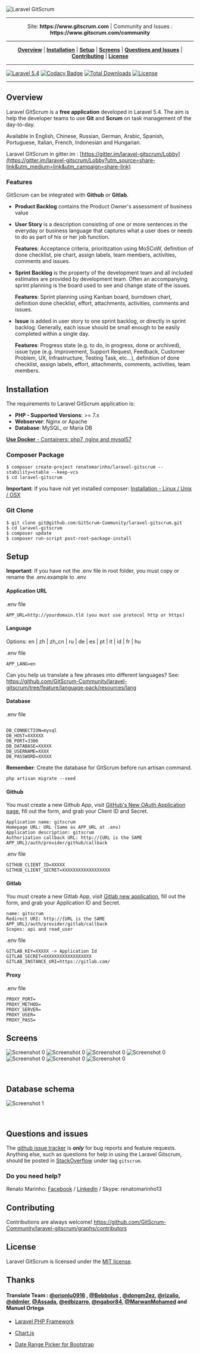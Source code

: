 ![Laravel GitScrum](https://gitscrum.com/facebook.jpg)

<hr>
<p align="center">
Site: <b>https://www.gitscrum.com</b> | 
Community and Issues : <b>https://www.gitscrum.com/community</b>
</p>
<hr>
<p align="center">
<b><a href="#overview">Overview</a></b>
|
<b><a href="#installation">Installation</a></b>
|
<b><a href="#setup">Setup</a></b>
|
<b><a href="#screens">Screens</a></b>
|
<b><a href="#questions-and-issues">Questions and Issues</a></b>
|
<b><a href="#contributing">Contributing</a></b>
|
<b><a href="#license">License</a></b>
</p>

<hr>

[![Laravel 5.4](https://img.shields.io/badge/Laravel-5.4-brightgreen.svg?style=flat-square)](http://laravel.com)
[![Codacy Badge](https://api.codacy.com/project/badge/Grade/2abfe5173e0b4565a2b1e3e345160939)](https://www.codacy.com/app/renatomarinho/laravel-gitscrum?utm_source=github.com&amp;utm_medium=referral&amp;utm_content=renatomarinho/laravel-gitscrum&amp;utm_campaign=Badge_Grade)
[![Total Downloads](https://poser.pugx.org/renatomarinho/laravel-gitscrum/downloads)](https://packagist.org/packages/renatomarinho/laravel-gitscrum)
[![License](http://img.shields.io/badge/license-MIT-brightgreen.svg?style=flat-square)](https://github.com/GitScrum-Community/laravel-gitscrum/blob/master/LICENSE.md)

<hr>

## Overview

Laravel GitScrum is a **free application** developed in Laravel 5.4. The aim is help the developer teams to use **Git** and **Scrum** on task management of the day-to-day.

Available in English, Chinese, Russian, German, Arabic, Spanish, Portuguese, Italian, French, Indonesian and Hungarian.


Laravel GitScrum in gitter.im : [https://gitter.im/laravel-gitscrum/Lobby](https://gitter.im/laravel-gitscrum/Lobby?utm_source=share-link&utm_medium=link&utm_campaign=share-link)

### Features

GitScrum can be integrated with **Github** or **Gitlab**.

- **Product Backlog** contains the Product Owner's assessment of business value

- **User Story** is a description consisting of one or more sentences in the everyday or business language that captures what a user does or needs to do as part of his or her job function.

	**Features**: Acceptance criteria, prioritization using MoSCoW, definition of done checklist, pie chart, assign labels, team members, activities, comments and issues.

- **Sprint Backlog** is the property of the development team and all included estimates are provided by development team. Often an accompanying sprint planning is the board used to see and change state of the issues.

	**Features**: Sprint planning using Kanban board, burndown chart, definition done checklist, effort, attachments, activities, comments and issues.

- **Issue** is added in user story to one sprint backlog, or directly in sprint backlog. Generally, each issue should be small enough to be easily completed within a single day.

	**Features**: Progress state (e.g. to do, in progress, done or archived), issue type (e.g. Improvement, Support Request, Feedback, Customer Problem, UX, Infrastructure, Testing Task, etc...), definition of done checklist, assign labels, effort, attachments, comments, activities, team members.



## Installation

The requirements to Laravel GitScrum application is:

- **PHP - Supported Versions**: >= 7.x
- **Webserver**: Nginx or Apache
- **Database**: MySQL, or Maria DB

[**Use Docker** - Containers: php7, nginx and mysql57](https://github.com/renatomarinho/Docker-GitScrum)

### Composer Package

```
$ composer create-project renatomarinho/laravel-gitscrum --stability=stable --keep-vcs
$ cd laravel-gitscrum
```
**Important**: If you have not yet installed composer: [Installation - Linux / Unix / OSX](https://getcomposer.org/doc/00-intro.md#installation-linux-unix-osx)


### Git Clone

```
$ git clone git@github.com:GitScrum-Community/laravel-gitscrum.git
$ cd laravel-gitscrum
$ composer update
$ composer run-script post-root-package-install
```


## Setup

**Important**: If you have not the .env file in root folder, you must copy or rename the .env.example to .env

#### Application URL

.env file

```
APP_URL=http://yourdomain.tld (you must use protocol http or https)
```

#### Language

Options: en | zh | zh_cn | ru | de | es | pt | it | id | fr | hu

.env file

```
APP_LANG=en
```
Can you help us translate a few phrases into different languages? See: https://github.com/GitScrum-Community/laravel-gitscrum/tree/feature/language-pack/resources/lang


#### Database

.env file

```

DB_CONNECTION=mysql
DB_HOST=XXXXXX
DB_PORT=3306
DB_DATABASE=XXXXX
DB_USERNAME=XXXX
DB_PASSWORD=XXXXX
```

**Remember**: Create the database for GitScrum before run artisan command.

```
php artisan migrate --seed
```

#### Github

You must create a new Github App, visit [GitHub's New OAuth Application page](https://github.com/settings/applications/new), fill out the form, and grab your Client ID and Secret.

```
Application name: gitscrum
Homepage URL: URL (Same as APP_URL at .env)
Application description: gitscrum
Authorization callback URL: http://{URL is the SAME APP_URL}/auth/provider/github/callback
```

.env file

```
GITHUB_CLIENT_ID=XXXXX
GITHUB_CLIENT_SECRET=XXXXXXXXXXXXXXXXXX
```

#### Gitlab

You must create a new Gitlab App, visit [Gitlab new application](https://gitlab.com/profile/applications), fill out the form, and grab your Application ID and Secret.

```
name: gitscrum
Redirect URI: http://{URL is the SAME APP_URL}/auth/provider/gitlab/callback
Scopes: api and read_user
```

.env file

```
GITLAB_KEY=XXXXX -> Application Id
GITLAB_SECRET=XXXXXXXXXXXXXXXXXX
GITLAB_INSTANCE_URI=https://gitlab.com/
```

#### Proxy

.env file

```
PROXY_PORT=
PROXY_METHOD=
PROXY_SERVER=
PROXY_USER=
PROXY_PASS=
```


## Screens

![Screenshot 0](http://i.imgur.com/jejT8hY.png)
![Screenshot 0](http://i.imgur.com/apcFdv0.png)
![Screenshot 0](http://i.imgur.com/TRzRIpU.png)
![Screenshot 0](http://i.imgur.com/VcpRaNk.png)
![Screenshot 0](http://i.imgur.com/8uMYCLv.png)
![Screenshot 0](http://i.imgur.com/rIwkn7i.png)
![Screenshot 0](http://i.imgur.com/D954dbU.png)

<br>

## Database schema 

![Screenshot 1](http://i.imgur.com/zdrEkkf.png)

<br>

## Questions and issues

The [github issue tracker](https://github.com/GitScrum-Community/laravel-gitscrum/issues) is **_only_** for bug reports and feature requests. Anything else, such as questions for help in using the Laravel Gitscrum, should be posted in [StackOverflow](http://stackoverflow.com/questions/tagged/gitscrum) under tag `gitscrum`.

### Do you need help?

Renato Marinho: [Facebook](https://www.facebook.com/renato.marinho) / [LinkedIn](https://pt.linkedin.com/in/renatomarinho13) / Skype: renatomarinho13


## Contributing

Contributions are always welcome! https://github.com/GitScrum-Community/laravel-gitscrum/graphs/contributors


## License

Laravel GitScrum is licensed under the [MIT license](https://opensource.org/licenses/MIT).


## Thanks

#### Translate Team : [@orionlu0916](https://github.com/orionlu0916) , [@Bebbolus](https://github.com/Bebbolus) , [@dongm2ez](https://github.com/dongm2ez), [@rizalio](https://github.com/rizalio), [@ddmler](https://github.com/ddmler), [@Assada](https://github.com/Assada), [@edbizarro](https://github.com/edbizarro), [@ngabor84](https://github.com/ngabor84), [@MarwanMohamed](https://github.com/MarwanMohamed) and Manuel Ortega

- [Laravel PHP Framework](https://github.com/laravel/laravel)

- [Chart.js](https://github.com/chartjs/Chart.js)

- [Date Range Picker for Bootstrap](https://github.com/dangrossman/bootstrap-daterangepicker)
